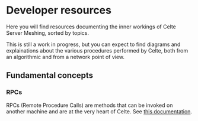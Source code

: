# Developer resources

Here you will find resources documenting the inner workings of Celte Server Meshing, sorted by topics.

This is still a work in progress, but you can expect to find diagrams and explainations about the various procedures performed by Celte, both from an algorithmic and from a network point of view.

## Fundamental concepts

### RPCs
RPCs (Remote Procedure Calls) are methods that can be invoked on another machine and are at the very heart of Celte. See [this documentation](RPC.md).